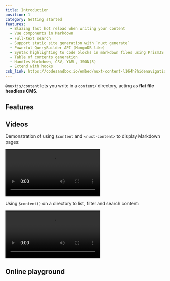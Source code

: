 ```yaml
---
title: Introduction
position: 1
category: Getting started
features:
  - Blazing fast hot reload when writing your content
  - Vue components in Markdown
  - Full-text search
  - Support static site generation with `nuxt generate`
  - Powerful QueryBuilder API (MongoDB like)
  - Syntax highlighting to code blocks in markdown files using PrismJS.
  - Table of contents generation
  - Handles Markdown, CSV, YAML, JSON(5)
  - Extend with hooks
csb_link: https://codesandbox.io/embed/nuxt-content-l164h?hidenavigation=1&theme=dark
---
```


`@nuxtjs/content` lets you write in a `content/` directory, acting as **flat file headless CMS**.

## Features

<BaseList :items="features"></BaseList>

## Videos

Demonstration of using `$content` and `<nuxt-content>` to display Markdown pages:

<video src="https://res.cloudinary.com/nuxt/video/upload/v1588091670/nuxt-content_wxnjje.mp4" loop playsinline controls></video>

Using `$content()` on a directory to list, filter and search content: 

<video src="https://res.cloudinary.com/nuxt/video/upload/v1588095794/nuxt-content-movies_c0cq9p.mp4" loop playsinline controls></video>

## Online playground

<code-sandbox :src="csb_link"></code-sandbox>
